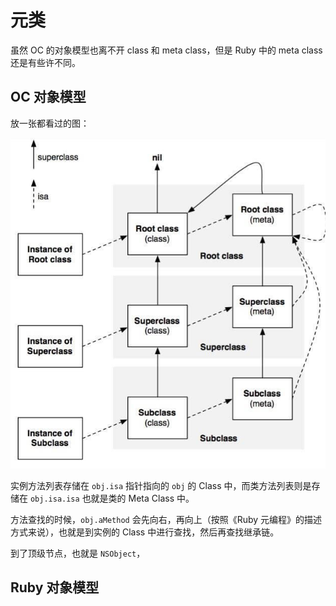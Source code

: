 # 元类

虽然 OC 的对象模型也离不开 class 和 meta class，但是 Ruby 中的 meta class 还是有些许不同。

## OC 对象模型

放一张都看过的图：

![](../resources/ios_object_model.jpg)

实例方法列表存储在 `obj.isa` 指针指向的 `obj` 的 Class 中，而类方法列表则是存储在 `obj.isa.isa` 也就是类的 Meta Class 中。

方法查找的时候，`obj.aMethod` 会先向右，再向上（按照《Ruby 元编程》的描述方式来说），也就是到实例的 Class 中进行查找，然后再查找继承链。

到了顶级节点，也就是 `NSObject`，

## Ruby 对象模型


